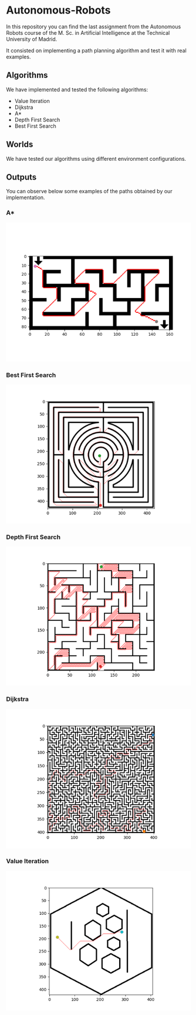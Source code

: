 # Autonomous-Robots

In this repository you can find the last assignment from the Autonomous Robots course of the M. Sc. in Artificial Intelligence at the Technical University of Madrid.

It consisted on implementing a path planning algorithm and test it with real examples.

## Algorithms

We have implemented and tested the following algorithms:
+ Value Iteration
+ Dijkstra
+ A*
+ Depth First Search
+ Best First Search

## Worlds

We have tested our algorithms using different environment configurations.

## Outputs

You can observe below some examples of the paths obtained by our implementation.

### A*

![](PathPlanning/outputs/a-star_w01_20201221-161551.png)

### Best First Search

![](PathPlanning/outputs/best_w02_20201221-162307.png)

### Depth First Search 
![](PathPlanning/outputs/dfs_w03_20201221-162513.png)
### Dijkstra
![](PathPlanning/outputs/dijkstra_w04_20201221-162556.png)
### Value Iteration
![](PathPlanning/outputs/valit_w05_20201221-163237.png)